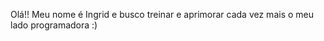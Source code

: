 Olá!! Meu nome é Ingrid e busco treinar e aprimorar cada vez mais o meu lado programadora :)

<!---
grids04/grids04 is a ✨ special ✨ repository because its `README.md` (this file) appears on your GitHub profile.
You can click the Preview link to take a look at your changes.
--->
